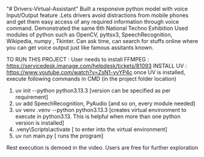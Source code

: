 "# Drivers-Virtual-Assistant" 
Built a responsive python model with voice Input/Output feature .Lets drivers avoid distractions from mobile phones and get them easy access of any required information through voice command.
Demonstrated the same 6th National Techno Exhibition
Used modules of python such as OpenCV, pyttsx3, SpeechRecognition, Wikipedia, numpy , Tkinter.
Can ask time, can search for stuffs online where you can get voice output just like famous assitants known.


TO RUN THIS PROJECT : 
User needs to install FFMPEG : https://servicedesk.imanage.com/helpdesk/tickets/81093
INSTALL UV : https://www.youtube.com/watch?v=ZsN1-vvYP4c
once UV is installed, execute following commands in CMD (in the project folder location)
1. uv init --python python3.13.3 [version can be specified as per requirement]
2. uv add SpeechRecognition, PyAudio [and so on, every module needed]
3. uv venv .venv --python python3.13.3 [creates virtual environment to execute in python3.13. This is helpful when more than one python version is installed]
4. .veny\Scripts\activate [ to enter into the virtual environment]
5. uv run main.py [ runs the program]

Rest execution is demoed in the video. Users are free for further exploration
